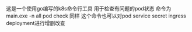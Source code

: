 这是一个使用go编写的k8s命令行工具 用于检查有问题的pod状态 命令为 main.exe -n all pod check 
同样 这个命令也可以对pod service secret ingress deployment进行增删改查 
